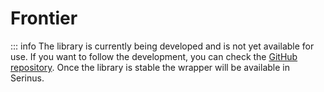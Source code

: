 

# Frontier

::: info
The library is currently being developed and is not yet available for use. If you want to follow the development, you can check the [GitHub repository](https://github.com/avesbox/frontier). Once the library is stable the wrapper will be available in Serinus.